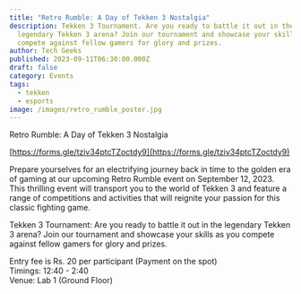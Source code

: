 ```yaml
---
title: "Retro Rumble: A Day of Tekken 3 Nostalgia"
description: Tekken 3 Tournament. Are you ready to battle it out in the
  legendary Tekken 3 arena? Join our tournament and showcase your skills as you
  compete against fellow gamers for glory and prizes.
author: Tech Geeks
published: 2023-09-11T06:30:00.000Z
draft: false
category: Events
tags:
  - tekken
  - esports
image: /images/retro_rumble_poster.jpg
---
```

Retro Rumble: A Day of Tekken 3 Nostalgia

[https://forms.gle/tziv34ptcTZoctdy9](https://forms.gle/tziv34ptcTZoctdy9)

Prepare yourselves for an electrifying journey back in time to the golden era of gaming at our upcoming Retro Rumble event on September 12, 2023. This thrilling event will transport you to the world of Tekken 3 and feature a range of competitions and activities that will reignite your passion for this classic fighting game.

Tekken 3 Tournament: Are you ready to battle it out in the legendary Tekken 3 arena? Join our tournament and showcase your skills as you compete against fellow gamers for glory and prizes.

Entry fee is Rs. 20 per participant (Payment on the spot)  
Timings: 12:40 - 2:40  
Venue: Lab 1 (Ground Floor)